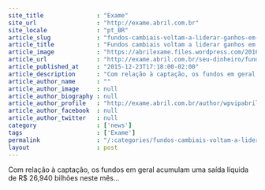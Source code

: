```yaml
---
site_title               : "Exame"
site_url                 : "http://exame.abril.com.br"
site_locale              : "pt_BR"
article_slug             : "fundos-cambiais-voltam-a-liderar-ganhos-em-dezembro"
article_title            : "Fundos cambiais voltam a liderar ganhos em dezembro"
article_image            : "https://abrilexame.files.wordpress.com/2016/09/size_960_16_9_moedas143.jpg?quality=70&strip=all&w=960"
article_url              : "http://exame.abril.com.br/seu-dinheiro/fundos-cambiais-voltam-a-liderar-ganhos-em-dezembro/"
article_published_at     : "2015-12-23T17:18:00-02:00"
article_description      : "Com relação à captação, os fundos em geral acumulam uma saída líquida de R$ 26,940 bilhões neste mês..."
article_author_name      : ""
article_author_image     : null
article_author_biography : null
article_author_profile   : "http://exame.abril.com.br/author/wpvipabril/"
article_author_facebook  : null
article_author_twitter   : null
category                 : ['news']
tags                     : ['Exame']
permalink                : "/:categories/fundos-cambiais-voltam-a-liderar-ganhos-em-dezembro/"
layout                   : post
---
```


Com relação à captação, os fundos em geral acumulam uma saída líquida de R$ 26,940 bilhões neste mês...
